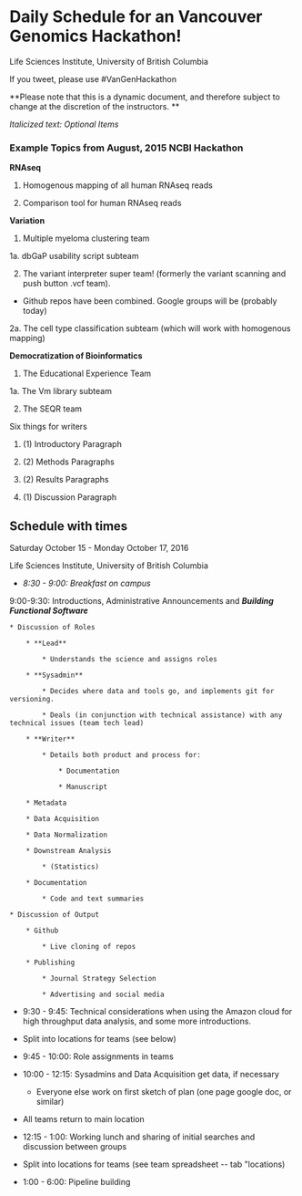 # Daily Schedule for an Vancouver Genomics Hackathon!

Life Sciences Institute, University of British Columbia

If you tweet, please use #VanGenHackathon

**Please note that this is a dynamic document, and therefore subject to change at the discretion of the instructors.  **

*Italicized text: Optional Items*

### Example Topics from August, 2015 NCBI Hackathon 

**RNAseq**

1.  Homogenous mapping of all human RNAseq reads

2.  Comparison tool for human RNAseq reads

**Variation**

1.  Multiple myeloma clustering team

1a. dbGaP usability script subteam

2.  The variant interpreter super team! (formerly the variant scanning and push button .vcf team).  

+ Github repos have been combined.  Google groups will be (probably today)

2a.  The cell type classification subteam (which will work with homogenous mapping)

**Democratization of Bioinformatics**

1.  The Educational Experience Team

1a.  The Vm library subteam

2.  The SEQR team

Six things for writers

1. (1) Introductory Paragraph

2. (2) Methods Paragraphs

3. (2) Results Paragraphs

4. (1) Discussion Paragraph

## Schedule with times

Saturday October 15 - Monday October 17, 2016 
 
Life Sciences Institute, University of British Columbia

* *8:30 - 9:00:  Breakfast on campus*

9:00-9:30: Introductions, Administrative Announcements and **_Building Functional Software_**

    * Discussion of Roles

        * **Lead**

            * Understands the science and assigns roles

        * **Sysadmin**

            * Decides where data and tools go, and implements git for versioning.

            * Deals (in conjunction with technical assistance) with any technical issues (team tech lead)

        * **Writer**

            * Details both product and process for:

                * Documentation 

                * Manuscript

        * Metadata

        * Data Acquisition

        * Data Normalization

        * Downstream Analysis 

            * (Statistics)

        * Documentation 

            * Code and text summaries

    * Discussion of Output

        * Github

            * Live cloning of repos

        * Publishing

            * Journal Strategy Selection

            * Advertising and social media

* 9:30 - 9:45: Technical considerations when using the Amazon cloud for high throughput data analysis, and some more introductions.     

* Split into locations for teams (see below)

* 9:45 - 10:00: Role assignments in teams

* 10:00 - 12:15: Sysadmins and Data Acquisition get data, if necessary

    * Everyone else work on first sketch of plan (one page google doc, or similar)

* All teams return to main location

* 12:15 - 1:00: Working lunch and sharing of initial searches and discussion between groups

* Split into locations for teams (see team spreadsheet -- tab "locations)

* 1:00 - 6:00: Pipeline building <script building>

    * *VanGen-Steering Committee representatives present to help with pipelines*

* *6:00 - 7:30: DINNER*

* *7:30 - 8:30: Implement any remaining code/start pipelines (remote is an option) <script building>*

Day 2 -- Location

* *8:30 - 9:00:  Breakfast on campus*

* 9:00 - 9:15: Presentation: <Specific Resources>

* 9:15 - 12:30: Data cleanup, code fixing, and presentation generation

* 12:30 - 1:30 Working lunch: Each section presents four slides; opportunity for exchange of ideas (*and personnel if necessary*)

* 1:30 - 6:00: Pipeline fixing and implementing suggestions from other group; more data runs

    * *2:30 Coffee break (Location)!*

    * 4:00 - 5:00 Writers group breakout 1

* *6:30 - 8:30: DINNER*

Day 3 -- Location

* *8:30 - 9:00:  Breakfast on campus --  more opportunity for feedback on organizational structure and future projects*

* *9:00 - 9:30: Quick tour of SRA BLAST (NLM Visitor Center)*

* 9:30 - 12:00:  Finishing pipelines 

* 12:00 - 1:00: Working lunch

* Meeting with Senior Staff

* 1:00 - 1:10: Potential for transferring data to helix/biowulf (will be using these??)

* 1:10 - 5:10: 

    * Writers break off for writers group

    * Editorial representative from library will be there to assist.  

    * Everyone else documents code and writes READMEs

        * Pipeline testing!

            * Bug fixes  

        * Presentation generation

    * Upload code to Github and Docker (optional)!

* 4:45 - 4:55: Marketing, community interaction, and longevity of code 

    * Who is going to deal with future pull requests?

    * Awards ceremony!

* 5:00 - 6:45: Final Presentations (5 slides per group) 

